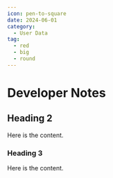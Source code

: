 ```yaml
---
icon: pen-to-square
date: 2024-06-01
category:
  - User Data
tag:
  - red
  - big
  - round
---
```


# Developer Notes

## Heading 2

Here is the content.

### Heading 3

Here is the content.

